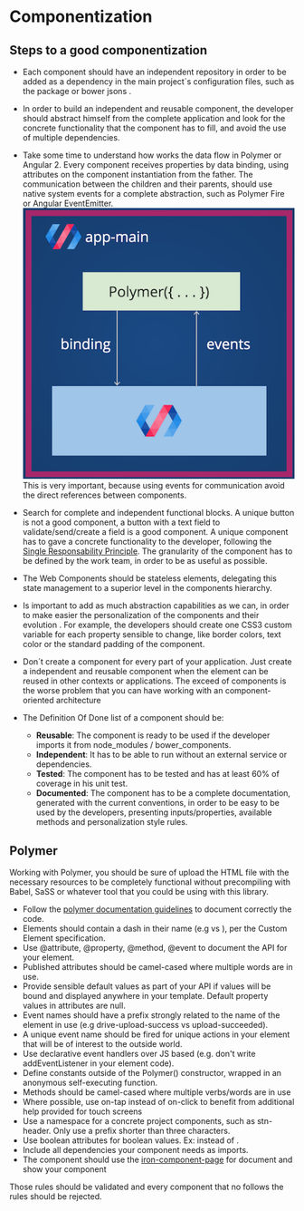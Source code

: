 # Componentization

## Steps to a good componentization

* Each component should have an independent repository in order to be added as a dependency in the main project´s configuration files, such as the package or bower jsons .

* In order to build an independent and reusable component, the developer should abstract himself from the complete application and look for the concrete functionality that the component has to fill, and avoid the use of multiple dependencies.

* Take some time to understand how works the data flow in Polymer or Angular 2. Every component receives properties by data binding, using attributes on the component instantiation from the father. The communication between the children and their parents, should use native system events for a complete abstraction, such as Polymer Fire or Angular EventEmitter.
    ![Polymer Data flow Example](assets/images/data-flow.png)
  This is very important, because using events for communication avoid the direct references between components.

* Search for complete and independent functional blocks. A unique button is not a good component, a button with a text field to validate/send/create a field is a good component. A unique component has to gave a concrete functionality to the developer, following the [Single Responsability Principle](https://en.wikipedia.org/wiki/Single_responsibility_principle). The granularity of the component has to be defined by the work team, in order to be as useful as possible. 

* The Web Components should be stateless elements, delegating this state management to a superior level in the components hierarchy. 

* Is important to add as much abstraction capabilities as we can, in order to make easier the personalization of the components and their evolution . For example, the developers should create one CSS3 custom variable for each property sensible to change, like border colors, text color or the standard padding of the component. 

* Don´t create a component for every part of your application. Just create a independent and reusable component when the element can be reused in other contexts or applications. The exceed of components is the worse problem that you can have working with an component-oriented architecture

* The Definition Of Done list of a component should be:
    - <strong>Reusable</strong>: The component is ready to be used if the developer imports it from node_modules / bower_components.
    - <strong>Independent</strong>: It has to be able to run without an external service or dependencies.
    - <strong>Tested</strong>: The component has to be tested and has at least 60% of coverage in his unit test.
    - <strong>Documented</strong>: The component has to be a complete documentation, generated with the current conventions, in order to be easy to be used by the developers, presenting inputs/properties, available methods and personalization style rules.

## Polymer

Working with Polymer, you should be sure of upload the HTML file with the necessary resources to be completely functional without precompiling with Babel, SaSS or whatever tool that you could be using with this library.

 * Follow the [polymer documentation guidelines](https://polymerelements.github.io/style-guide/) to document correctly the code.
 * Elements should contain a dash in their name (e.g <my-tabs> vs <tabs>), per the Custom Element specification.
 * Use @attribute, @property, @method, @event to document the API for your element.
 * Published attributes should be camel-cased where multiple words are in use.
 * Provide sensible default values as part of your API if values will be bound and displayed anywhere in your template. Default property values in attributes are null.
 * Event names should have a prefix strongly related to the name of the element in use (e.g drive-upload-success vs upload-succeeded).
 * A unique event name should be fired for unique actions in your element that will be of interest to the outside world.
 * Use declarative event handlers over JS based (e.g. don't write addEventListener in your element code).
 * Define constants outside of the Polymer() constructor, wrapped in an anonymous self-executing function.
 * Methods should be camel-cased where multiple verbs/words are in use
 * Where possible, use on-tap instead of on-click to benefit from additional help provided for touch screens
 * Use a namespace for a concrete project components, such as stn-header. Only use a prefix shorter than three characters.
 * Use boolean attributes for boolean values. Ex: <my-element selected> instead of <my-element selected="true">.
 * Include all dependencies your component needs as imports.
 * The component should use the [iron-component-page](https://elements.polymer-project.org/elements/iron-component-page) for document and show your component
 
Those rules should be validated and every component that no follows the rules should be rejected.
